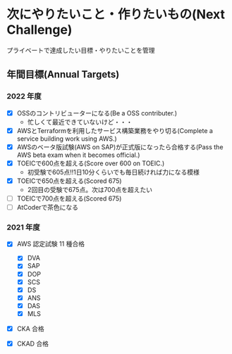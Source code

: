 # 次にやりたいこと・作りたいもの(Next Challenge)

プライベートで達成したい目標・やりたいことを管理

## 年間目標(Annual Targets)

### 2022 年度

- [x] OSSのコントリビューターになる(Be a OSS contributer.)
  - 忙しくて最近できていないけど・・・
- [x] AWSとTerraformを利用したサービス構築業務をやり切る(Complete a service building work using AWS.)
- [x] AWSのベータ版試験(AWS on SAP)が正式版になったら合格する(Pass the AWS beta exam when it becomes official.)
- [x] TOEICで600点を超える(Score over 600 on TOEIC.)
  - 初受験で605点!!1日10分くらいでも毎日続ければ力になる模様 
- [x] TOEICで650点を超える(Scored 675)
  - 2回目の受験で675点。次は700点を超えたい
- [ ] TOEICで700点を超える(Scored 675)
- [ ] AtCoderで茶色になる

### 2021 年度

- [x] AWS 認定試験 11 種合格
  - [x] DVA
  - [x] SAP
  - [x] DOP
  - [x] SCS
  - [x] DS
  - [x] ANS
  - [x] DAS
  - [x] MLS
- [x] CKA 合格
- [x] CKAD 合格

